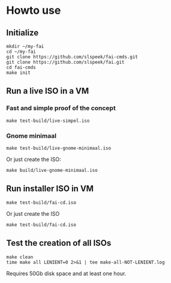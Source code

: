 # Howto use

## Initialize
```
mkdir ~/my-fai
cd ~/my-fai
git clone https://github.com/slspeek/fai-cmds.git
git clone https://github.com/slspeek/fai.git
cd fai-cmds
make init
```

## Run a live ISO in a VM

### Fast and simple proof of the concept
```
make test-build/live-simpel.iso
```

### Gnome minimaal
```
make test-build/live-gnome-minimaal.iso
```
Or just create the ISO:
```
make build/live-gnome-minimaal.iso
```
## Run installer ISO in VM

```
make test-build/fai-cd.iso
```
Or just create the ISO
```
make test-build/fai-cd.iso
```

## Test the creation of all ISOs

```
make clean
time make all LENIENT=0 2>&1 | tee make-all-NOT-LENIENT.log
```
Requires 50Gb disk space and at least one hour.
